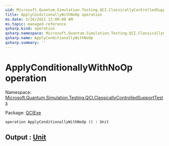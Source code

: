 ```yaml
---
uid: Microsoft.Quantum.Simulation.Testing.QCI.ClassicallyControlledSupportTests.ApplyConditionallyWithNoOp
title: ApplyConditionallyWithNoOp operation
ms.date: 3/26/2021 12:00:00 AM
ms.topic: managed-reference
qsharp.kind: operation
qsharp.namespace: Microsoft.Quantum.Simulation.Testing.QCI.ClassicallyControlledSupportTests
qsharp.name: ApplyConditionallyWithNoOp
qsharp.summary: ''
---
```


# ApplyConditionallyWithNoOp operation

Namespace: [Microsoft.Quantum.Simulation.Testing.QCI.ClassicallyControlledSupportTests](xref:Microsoft.Quantum.Simulation.Testing.QCI.ClassicallyControlledSupportTests)

Package: [QCIExe](https://nuget.org/packages/QCIExe)




```qsharp
operation ApplyConditionallyWithNoOp () : Unit
```


## Output : [Unit](xref:microsoft.quantum.lang-ref.unit)

